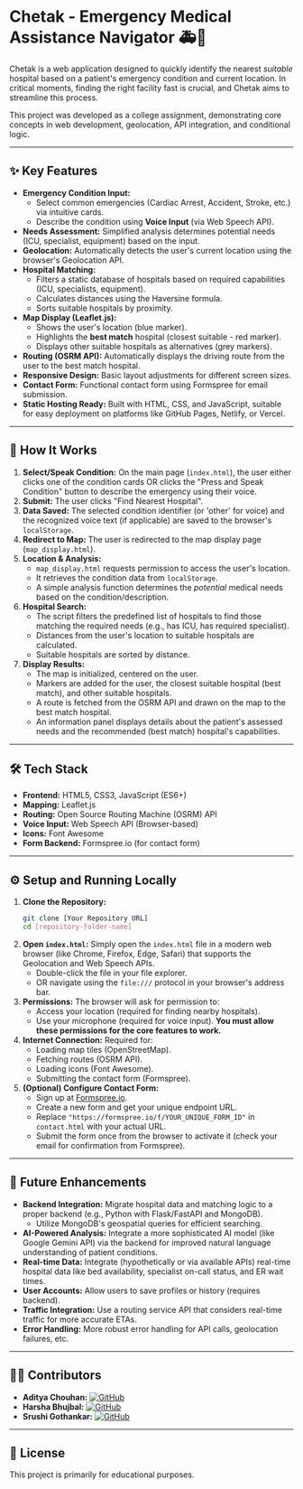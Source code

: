 # Chetak - Emergency Medical Assistance Navigator 🚑💨

Chetak is a web application designed to quickly identify the nearest *suitable* hospital based on a patient's emergency condition and current location. In critical moments, finding the right facility fast is crucial, and Chetak aims to streamline this process.

This project was developed as a college assignment, demonstrating core concepts in web development, geolocation, API integration, and conditional logic.

---

## ✨ Key Features

*   **Emergency Condition Input:**
    *   Select common emergencies (Cardiac Arrest, Accident, Stroke, etc.) via intuitive cards.
    *   Describe the condition using **Voice Input** (via Web Speech API).
*   **Needs Assessment:** Simplified analysis determines potential needs (ICU, specialist, equipment) based on the input.
*   **Geolocation:** Automatically detects the user's current location using the browser's Geolocation API.
*   **Hospital Matching:**
    *   Filters a static database of hospitals based on required capabilities (ICU, specialists, equipment).
    *   Calculates distances using the Haversine formula.
    *   Sorts suitable hospitals by proximity.
*   **Map Display (Leaflet.js):**
    *   Shows the user's location (blue marker).
    *   Highlights the **best match** hospital (closest suitable - red marker).
    *   Displays other suitable hospitals as alternatives (grey markers).
*   **Routing (OSRM API):** Automatically displays the driving route from the user to the best match hospital.
*   **Responsive Design:** Basic layout adjustments for different screen sizes.
*   **Contact Form:** Functional contact form using Formspree for email submission.
*   **Static Hosting Ready:** Built with HTML, CSS, and JavaScript, suitable for easy deployment on platforms like GitHub Pages, Netlify, or Vercel.

---

## 🚀 How It Works

1.  **Select/Speak Condition:** On the main page (`index.html`), the user either clicks one of the condition cards OR clicks the "Press and Speak Condition" button to describe the emergency using their voice.
2.  **Submit:** The user clicks "Find Nearest Hospital".
3.  **Data Saved:** The selected condition identifier (or 'other' for voice) and the recognized voice text (if applicable) are saved to the browser's `localStorage`.
4.  **Redirect to Map:** The user is redirected to the map display page (`map_display.html`).
5.  **Location & Analysis:**
    *   `map_display.html` requests permission to access the user's location.
    *   It retrieves the condition data from `localStorage`.
    *   A simple analysis function determines the *potential* medical needs based on the condition/description.
6.  **Hospital Search:**
    *   The script filters the predefined list of hospitals to find those matching the required needs (e.g., has ICU, has required specialist).
    *   Distances from the user's location to suitable hospitals are calculated.
    *   Suitable hospitals are sorted by distance.
7.  **Display Results:**
    *   The map is initialized, centered on the user.
    *   Markers are added for the user, the closest suitable hospital (best match), and other suitable hospitals.
    *   A route is fetched from the OSRM API and drawn on the map to the best match hospital.
    *   An information panel displays details about the patient's assessed needs and the recommended (best match) hospital's capabilities.

---

## 🛠️ Tech Stack

*   **Frontend:** HTML5, CSS3, JavaScript (ES6+)
*   **Mapping:** Leaflet.js
*   **Routing:** Open Source Routing Machine (OSRM) API
*   **Voice Input:** Web Speech API (Browser-based)
*   **Icons:** Font Awesome
*   **Form Backend:** Formspree.io (for contact form)

---

## ⚙️ Setup and Running Locally

1.  **Clone the Repository:**
    ```bash
    git clone [Your Repository URL]
    cd [repository-folder-name]
    ```
2.  **Open `index.html`:** Simply open the `index.html` file in a modern web browser (like Chrome, Firefox, Edge, Safari) that supports the Geolocation and Web Speech APIs.
    *   Double-click the file in your file explorer.
    *   OR navigate using the `file:///` protocol in your browser's address bar.
3.  **Permissions:** The browser will ask for permission to:
    *   Access your location (required for finding nearby hospitals).
    *   Use your microphone (required for voice input).
    **You must allow these permissions for the core features to work.**
4.  **Internet Connection:** Required for:
    *   Loading map tiles (OpenStreetMap).
    *   Fetching routes (OSRM API).
    *   Loading icons (Font Awesome).
    *   Submitting the contact form (Formspree).
5.  **(Optional) Configure Contact Form:**
    *   Sign up at [Formspree.io](https://formspree.io/).
    *   Create a new form and get your unique endpoint URL.
    *   Replace `"https://formspree.io/f/YOUR_UNIQUE_FORM_ID"` in `contact.html` with your actual URL.
    *   Submit the form once from the browser to activate it (check your email for confirmation from Formspree).

---
## 🔮 Future Enhancements

*   **Backend Integration:** Migrate hospital data and matching logic to a proper backend (e.g., Python with Flask/FastAPI and MongoDB).
    *   Utilize MongoDB's geospatial queries for efficient searching.
*   **AI-Powered Analysis:** Integrate a more sophisticated AI model (like Google Gemini API) via the backend for improved natural language understanding of patient conditions.
*   **Real-time Data:** Integrate (hypothetically or via available APIs) real-time hospital data like bed availability, specialist on-call status, and ER wait times.
*   **User Accounts:** Allow users to save profiles or history (requires backend).
*   **Traffic Integration:** Use a routing service API that considers real-time traffic for more accurate ETAs.
*   **Error Handling:** More robust error handling for API calls, geolocation failures, etc.

---

## 🧑‍💻 Contributors

*   **Aditya Chouhan:**  <!-- Replace # -->
    <a href="(https://github.com/Chouhan705)" target="_blank"><img src="https://img.shields.io/badge/github-%23121011.svg?style=for-the-badge&logo=github&logoColor=white" alt="GitHub"/></a>
*   **Harsha Bhujbal:**  <!-- Replace # -->
    <a href="(https://github.com/harrryyyyyyy)" target="_blank"><img src="https://img.shields.io/badge/github-%23121011.svg?style=for-the-badge&logo=github&logoColor=white" alt="GitHub"/></a>
*   **Srushi Gothankar:**  <!-- Replace # -->
    <a href="(https://github.com/Srushti2308)" target="_blank"><img src="https://img.shields.io/badge/github-%23121011.svg?style=for-the-badge&logo=github&logoColor=white" alt="GitHub"/></a>

---

## 📄 License

This project is primarily for educational purposes.
